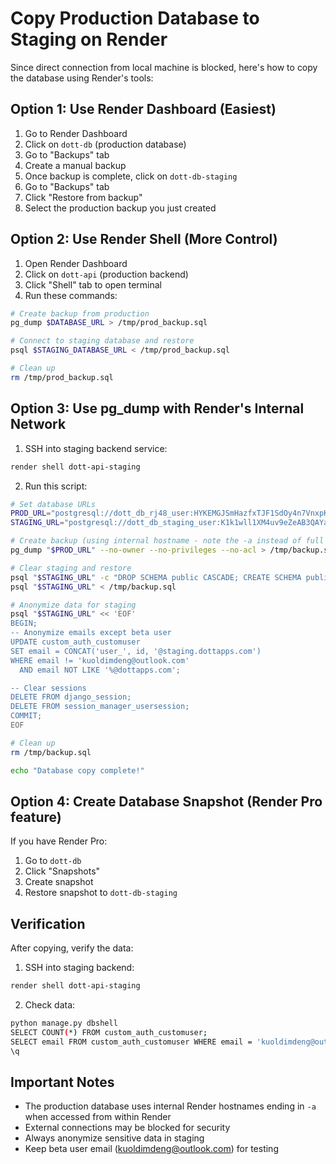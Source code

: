 # Copy Production Database to Staging on Render

Since direct connection from local machine is blocked, here's how to copy the database using Render's tools:

## Option 1: Use Render Dashboard (Easiest)

1. Go to Render Dashboard
2. Click on `dott-db` (production database)
3. Go to "Backups" tab
4. Create a manual backup
5. Once backup is complete, click on `dott-db-staging`
6. Go to "Backups" tab
7. Click "Restore from backup"
8. Select the production backup you just created

## Option 2: Use Render Shell (More Control)

1. Open Render Dashboard
2. Click on `dott-api` (production backend)
3. Click "Shell" tab to open terminal
4. Run these commands:

```bash
# Create backup from production
pg_dump $DATABASE_URL > /tmp/prod_backup.sql

# Connect to staging database and restore
psql $STAGING_DATABASE_URL < /tmp/prod_backup.sql

# Clean up
rm /tmp/prod_backup.sql
```

## Option 3: Use pg_dump with Render's Internal Network

1. SSH into staging backend service:
```bash
render shell dott-api-staging
```

2. Run this script:
```bash
# Set database URLs
PROD_URL="postgresql://dott_db_rj48_user:HYKEMGJSmHazfxTJF1SdOy4n7VnxpKjf@dpg-d14numtmpk0c73fcss30-a:5432/dott_db_rj48"
STAGING_URL="postgresql://dott_db_staging_user:K1k1wll1XM4uv9eZeAB3QAYaZ7BP4ehe@dpg-d20897vfte5s738ismk0-a:5432/dott_db_staging"

# Create backup (using internal hostname - note the -a instead of full domain)
pg_dump "$PROD_URL" --no-owner --no-privileges --no-acl > /tmp/backup.sql

# Clear staging and restore
psql "$STAGING_URL" -c "DROP SCHEMA public CASCADE; CREATE SCHEMA public;"
psql "$STAGING_URL" < /tmp/backup.sql

# Anonymize data for staging
psql "$STAGING_URL" << 'EOF'
BEGIN;
-- Anonymize emails except beta user
UPDATE custom_auth_customuser 
SET email = CONCAT('user_', id, '@staging.dottapps.com')
WHERE email != 'kuoldimdeng@outlook.com' 
  AND email NOT LIKE '%@dottapps.com';

-- Clear sessions
DELETE FROM django_session;
DELETE FROM session_manager_usersession;
COMMIT;
EOF

# Clean up
rm /tmp/backup.sql

echo "Database copy complete!"
```

## Option 4: Create Database Snapshot (Render Pro feature)

If you have Render Pro:
1. Go to `dott-db` 
2. Click "Snapshots"
3. Create snapshot
4. Restore snapshot to `dott-db-staging`

## Verification

After copying, verify the data:

1. SSH into staging backend:
```bash
render shell dott-api-staging
```

2. Check data:
```bash
python manage.py dbshell
SELECT COUNT(*) FROM custom_auth_customuser;
SELECT email FROM custom_auth_customuser WHERE email = 'kuoldimdeng@outlook.com';
\q
```

## Important Notes

- The production database uses internal Render hostnames ending in `-a` when accessed from within Render
- External connections may be blocked for security
- Always anonymize sensitive data in staging
- Keep beta user email (kuoldimdeng@outlook.com) for testing